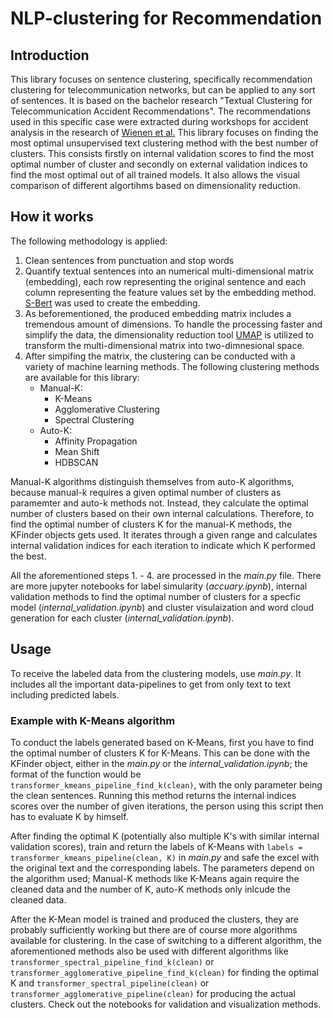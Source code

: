 # NLP-clustering for Recommendation

## Introduction
This library focuses on sentence clustering, specifically recommendation clustering for telecommunication networks, but can be applied to any sort of sentences. It is based on the bachelor research "Textual Clustering for Telecommunication Accident Recommendations". The recommendations used in this specific case were extracted during workshops for accident analysis in the research of [Wienen et al.]() This library focuses on finding the most optimal unsupervised text clustering method with the best number of clusters. This consists firstly on internal validation scores to find the most optimal number of cluster and secondly on external validation indices to find the most optimal out of all trained models. It also allows the visual comparison of different algortihms based on dimensionality reduction.

## How it works
The following methodology is applied:
1. Clean sentences from punctuation and stop words
2. Quantify textual sentences into an numerical multi-dimensional matrix (embedding), each row representing the original sentence and each column representing the feature values set by the embedding method. [S-Bert](https://www.sbert.net/index.html) was used to create the embedding.
3. As beforementioned, the produced embedding matrix includes a tremendous amount of dimensions. To handle the processing faster and simplify the data, the dimensionality reduction tool [UMAP](https://umap-learn.readthedocs.io/en/latest/index.html) is utilized to transform the multi-dimensional matrix into two-dimnesional space.
4. After simpifing the matrix, the clustering can be conducted with a variety of machine learning methods. The following clustering methods are available for this library:
    - Manual-K:
        - K-Means
        - Agglomerative Clustering
        - Spectral Clustering
    - Auto-K:
        - Affinity Propagation 
        - Mean Shift
        - HDBSCAN

Manual-K algorithms distinguish themselves from auto-K algorithms, because manual-k requires a given optimal number of clusters as paramemter and auto-k methods not. Instead, they calculate the optimal number of clusters based on their own internal calculations. Therefore, to find the optimal number of clusters K for the manual-K methods, the KFinder objects gets used. It iterates through a given range and calculates internal validation indices for each iteration to indicate which K performed the best.

All the aforementioned steps 1. - 4. are processed in the *main.py* file. There are more jupyter notebooks for label simularity (*accuary.ipynb*), internal validation methods to find the optimal number of clusters for a specfic model (*internal_validation.ipynb*) and cluster visulaization and word cloud generation for each cluster (*internal_validation.ipynb*).

## Usage
To receive the labeled data from the clustering models, use *main.py*. It includes all the important data-pipelines to get from only text to text including predicted labels.

### Example with K-Means algorithm
To conduct the labels generated based on K-Means, first you have to find the optimal number of clusters K for K-Means. This can be done with the KFinder object, either in the *main.py* or the *internal_validation.ipynb*; the format of the function would be `transformer_kmeans_pipeline_find_k(clean)`, with the only parameter being the clean sentences. Running this method returns the internal indices scores over the number of given iterations, the person using this script then has to evaluate K by himself. 

After finding the optimal K (potentially also multiple K's with similar internal validation scores), train and return the labels of K-Means with `labels = transformer_kmeans_pipeline(clean, K)` in *main.py* and safe the excel with the original text and the corresponding labels. The parameters depend on the algorithm used; Manual-K methods like K-Means again require the cleaned data and the number of K, auto-K methods only inlcude the cleaned data.

After the K-Mean model is trained and produced the clusters, they are probably sufficiently working but there are of course more algorithms available for clustering. In the case of switching to a different algorithm, the aforementioned methods also be used with different algorithms like `transformer_spectral_pipeline_find_k(clean)` or `transformer_agglomerative_pipeline_find_k(clean)` for finding the optimal K and `transformer_spectral_pipeline(clean)` or `transformer_agglomerative_pipeline(clean)` for producing the actual clusters. Check out the notebooks for validation and visualization methods.

